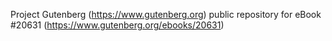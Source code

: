 Project Gutenberg (https://www.gutenberg.org) public repository for eBook #20631 (https://www.gutenberg.org/ebooks/20631)
